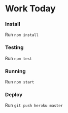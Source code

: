 # Work Today

### Install

Run `npm install`

### Testing

Run `npm test`

### Running

Run `npm start`

### Deploy

Run `git push heroku master`
